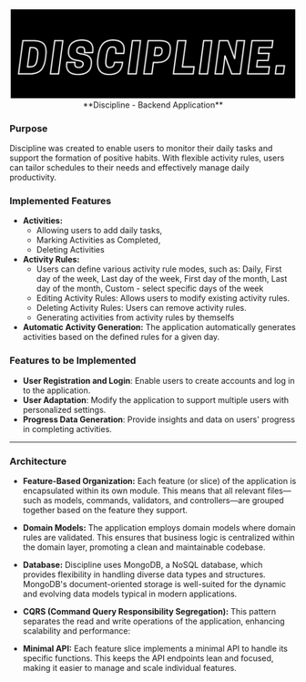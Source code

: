 <div align="center">
    <img src="assets/discipline_logo.png" width="500">
</div>

<div align="center">
    **Discipline - Backend Application**
</div>

### Purpose
Discipline was created to enable users to monitor their daily tasks and support the formation of positive habits. With flexible activity rules, users can tailor schedules to their needs and effectively manage daily productivity.

### Implemented Features
- **Activities:**
    * Allowing users to add daily tasks,
    * Marking Activities as Completed,
    * Deleting Activities
- **Activity Rules:**
    * Users can define various activity rule modes, such as: Daily, First day of the week, Last day of the week, First day of the month,
  Last day of the month, Custom - select specific days of the week
    * Editing Activity Rules: Allows users to modify existing activity rules.
    * Deleting Activity Rules: Users can remove activity rules.
    * Generating activities from activity rules by themselfs
- **Automatic Activity Generation:** The application automatically generates activities based on the defined rules for a given day.

### Features to be Implemented
- **User Registration and Login**: Enable users to create accounts and log in to the application.
- **User Adaptation**: Modify the application to support multiple users with personalized settings.
- **Progress Data Generation**: Provide insights and data on users' progress in completing activities.

---
### Architecture

- **Feature-Based Organization:** Each feature (or slice) of the application is encapsulated within its own module. This means that all relevant files—such as models, commands, validators, and controllers—are grouped together based on the feature they support.

- **Domain Models:** The application employs domain models where domain rules are validated. This ensures that business logic is centralized within the domain layer, promoting a clean and maintainable codebase.

- **Database:** Discipline uses MongoDB, a NoSQL database, which provides flexibility in handling diverse data types and structures. MongoDB's document-oriented storage is well-suited for the dynamic and evolving data models typical in modern applications.

- **CQRS (Command Query Responsibility Segregation):** This pattern separates the read and write operations of the application, enhancing scalability and performance:

- **Minimal API:** Each feature slice implements a minimal API to handle its specific functions. This keeps the API endpoints lean and focused, making it easier to manage and scale individual features.
